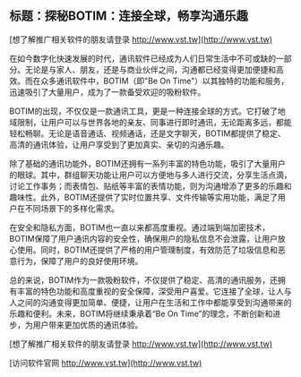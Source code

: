 ## **标题：探秘BOTIM：连接全球，畅享沟通乐趣**

[想了解推广相关软件的朋友请登录 http://www.vst.tw](http://www.vst.tw)

在如今数字化快速发展的时代，通讯软件已经成为人们日常生活中不可或缺的一部分。无论是与家人、朋友，还是与商业伙伴之间，沟通都已经变得更加便捷和高效。而在众多通讯软件中，BOTIM（即"Be On Time"）以其独特的功能和服务，迅速吸引了大量用户，成为了一款备受欢迎的吸粉软件。

BOTIM的出现，不仅仅是一款通讯工具，更是一种连接全球的方式。它打破了地域限制，让用户可以与世界各地的亲友、同事进行即时通讯，无论距离多远，都能轻松畅聊。无论是语音通话、视频通话，还是文字聊天，BOTIM都提供了稳定、高清的通讯体验，让用户享受到了更加真实、亲切的沟通乐趣。

除了基础的通讯功能外，BOTIM还拥有一系列丰富的特色功能，吸引了大量用户的眼球。其中，群组聊天功能让用户可以方便地与多人进行交流，分享生活点滴，讨论工作事务；而表情包、贴纸等丰富的表情功能，则为沟通增添了更多的乐趣和趣味性。此外，BOTIM还提供了实时位置共享、文件传输等实用功能，满足了用户在不同场景下的多样化需求。

在安全和隐私方面，BOTIM也一直以来都高度重视。通过端到端加密技术，BOTIM保障了用户通讯内容的安全性，确保用户的隐私信息不会泄露，让用户放心使用。同时，BOTIM还提供了严格的用户管理制度，有效防范了垃圾信息和恶意行为，保障了用户的良好使用环境。

总的来说，BOTIM作为一款吸粉软件，不仅提供了稳定、高清的通讯服务，还拥有丰富的特色功能和高度重视的安全保障，深受用户喜爱。它连接了全球，让人与人之间的沟通变得更加简单、便捷，让用户在生活和工作中都能享受到沟通带来的乐趣和便利。未来，BOTIM将继续秉承着“Be On Time”的理念，不断创新和进步，为用户带来更加优质的通讯体验。

[想了解推广相关软件的朋友请登录 http://www.vst.tw](http://www.vst.tw)


[访问软件官网 http://www.vst.tw](http://www.vst.tw)
